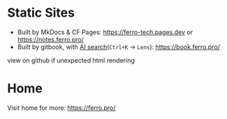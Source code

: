 # Static Sites
- Built by MkDocs & CF Pages: https://ferro-tech.pages.dev or https://notes.ferro.pro/  
- Built by gitbook, with [AI search](https://docs.gitbook.com/product-tour/searching-your-content/lens)(`Ctrl+K` -> `Lens`): https://book.ferro.pro/

view on github if unexpected html rendering

# Home
Visit home for more: https://ferro.pro/

